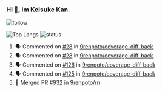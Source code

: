 ### Hi 👋, Im Keisuke Kan.

<!--
**9renpoto/9renpoto** is a ✨ _special_ ✨ repository because its `README.md` (this file) appears on your GitHub profile.

Here are some ideas to get you started:

- 🔭 I’m currently working on ...
- 🌱 I’m currently learning ...
- 👯 I’m looking to collaborate on ...
- 🤔 I’m looking for help with ...
- 💬 Ask me about ...
- 📫 How to reach me: ...
- 😄 Pronouns: ...
- ⚡ Fun fact: ...
-->

![follow](https://img.shields.io/github/followers/9renpoto?label=Follow&style=social)

![Top Langs](https://github-readme-stats.vercel.app/api/top-langs/?username=9renpoto&hide=html&layout=compact)
![status](https://github-readme-stats.vercel.app/api?username=9renpoto&show_icons=true&count_private=true&hide=issues,contribs)

<!--START_SECTION:activity-->
1. 🗣 Commented on [#28](https://github.com/9renpoto/coverage-diff-back/issues/28) in [9renpoto/coverage-diff-back](https://github.com/9renpoto/coverage-diff-back)
2. 🗣 Commented on [#28](https://github.com/9renpoto/coverage-diff-back/issues/28) in [9renpoto/coverage-diff-back](https://github.com/9renpoto/coverage-diff-back)
3. 🗣 Commented on [#126](https://github.com/9renpoto/coverage-diff-back/issues/126) in [9renpoto/coverage-diff-back](https://github.com/9renpoto/coverage-diff-back)
4. 🗣 Commented on [#125](https://github.com/9renpoto/coverage-diff-back/issues/125) in [9renpoto/coverage-diff-back](https://github.com/9renpoto/coverage-diff-back)
5. 🎉 Merged PR [#932](https://github.com/9renpoto/rn/pull/932) in [9renpoto/rn](https://github.com/9renpoto/rn)
<!--END_SECTION:activity-->

